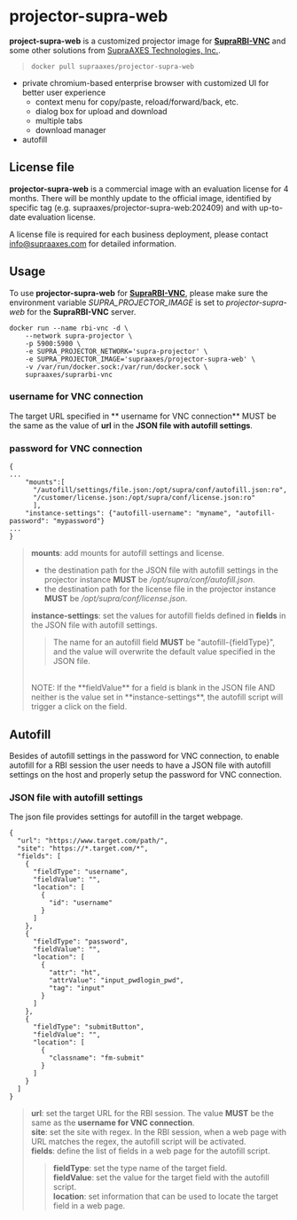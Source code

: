# projector-supra-web

**project-supra-web** is a customized projector image for [**SupraRBI-VNC**](https://github.com/supraaxes/suprarbi-vnc) and some other solutions from [SupraAXES Technologies, Inc.](https://www.supraaxes.com). 

> ```
> docker pull supraaxes/projector-supra-web
> ```

- private chromium-based enterprise browser with customized UI for better user experience
    - context menu for copy/paste, reload/forward/back, etc.
    - dialog box for upload and download
    - multiple tabs
    - download manager
- autofill

## License file
**projector-supra-web** is a commercial image with an evaluation license for 4 months. There will be monthly update to the official image, identified by specific tag (e.g. supraaxes/projector-supra-web:202409) and with up-to-date evaluation license.

A license file is required for each business deployment, please contact info@supraaxes.com for detailed information.


## Usage
To use **projector-supra-web** for [**SupraRBI-VNC**](https://github.com/supraaxes/suprarbi-vnc), please make sure the environment variable *SUPRA_PROJECTOR_IMAGE* is set to *projector-supra-web* for the **SupraRBI-VNC** server.

```
docker run --name rbi-vnc -d \
    --network supra-projector \
	-p 5900:5900 \
	-e SUPRA_PROJECTOR_NETWORK='supra-projector' \
	-e SUPRA_PROJECTOR_IMAGE='supraaxes/projector-supra-web' \
	-v /var/run/docker.sock:/var/run/docker.sock \
	supraaxes/suprarbi-vnc
```

### username for VNC connection
The target URL specified in ** username for VNC connection** MUST be the same as the value of **url** in the **JSON file with autofill settings**.

### password for VNC connection
```
{
...
    "mounts":[
      "/autofill/settings/file.json:/opt/supra/conf/autofill.json:ro",
      "/customer/license.json:/opt/supra/conf/license.json:ro"
      ], 
    "instance-settings": {"autofill-username": "myname", "autofill-password": "mypassword"}
...
}
```
> **mounts**: add mounts for autofill settings and license.
> - the destination path for the JSON file with autofill settings in the projector instance **MUST** be  */opt/supra/conf/autofill.json*.<br>
> - the destination path for the license file in the projector instance **MUST** be  */opt/supra/conf/license.json*.<br>
>
> **instance-settings**: set the values for autofill fields defined in **fields** in the JSON file with autofill settings.<br>
>> The name for an autofill field **MUST** be "autofill-{fieldType}", and the value will overwrite the default value specified in the JSON file.<br> 
> <br>
> NOTE: If the **fieldValue** for a field is blank in the JSON file AND neither is the value set in **instance-settings**, the autofill script will trigger a click on the field.


## Autofill 
Besides of autofill settings in the password for VNC connection, to enable autofill for a RBI session the user needs to have a JSON file with autofill settings on the host and properly setup the password for VNC connection.

### JSON file with autofill settings
The json file provides settings for autofill in the target webpage. 

```
{
  "url": "https://www.target.com/path/",
  "site": "https://*.target.com/*",
  "fields": [
    {
      "fieldType": "username",
      "fieldValue": "",
      "location": [
        {
          "id": "username"
        }
      ]
    },
    {
      "fieldType": "password",
      "fieldValue": "",
      "location": [
        {
          "attr": "ht",
          "attrValue": "input_pwdlogin_pwd",
          "tag": "input"
        }
      ]
    },
    {
      "fieldType": "submitButton",
      "fieldValue": "",
      "location": [
        {
          "classname": "fm-submit"
        }
      ]
    }
  ]
}
```
> **url**: set the target URL for the RBI session. The value **MUST** be the same as the **username for VNC connection**.<br>
> **site**: set the site with regex. In the RBI session, when a web page with URL matches the regex, the autofill script will be activated.<br>
> **fields**: define the list of fields in a web page for the autofill script.<br>   
>> **fieldType**: set the type name of the target field.<br>
>> **fieldValue**: set the value for the target field with the autofill script. <br>
>> **location**: set information that can be used to locate the target field in a web page.<br>

